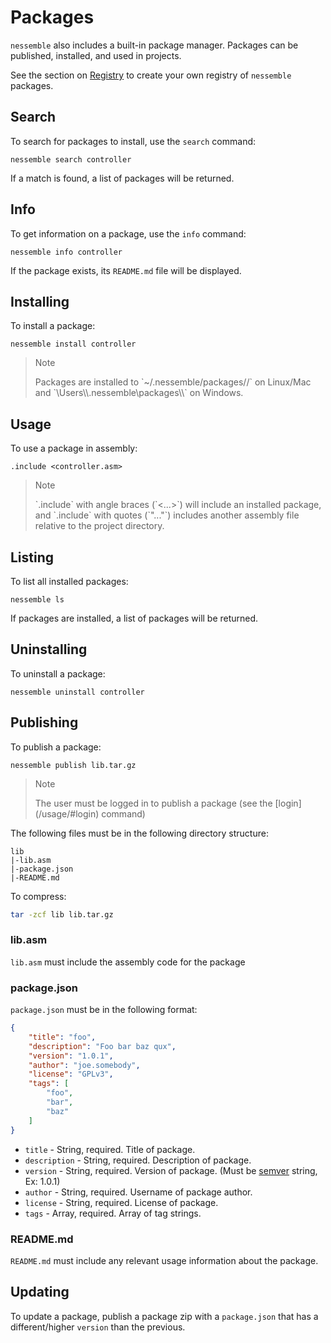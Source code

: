 # Packages

`nessemble` also includes a built-in package manager. Packages can be published,
installed, and used in projects.

See the section on [Registry](/registry/) to create your own registry of
`nessemble` packages.

## Search

To search for packages to install, use the `search` command:

```text
nessemble search controller
```

If a match is found, a list of packages will be returned.

## Info

To get information on a package, use the `info` command:

```text
nessemble info controller
```

If the package exists, its `README.md` file will be displayed.

## Installing

To install a package:

```text
nessemble install controller
```

> <div class="admonition note">
> <p class="admonition-title">Note</p>
> Packages are installed to `~/.nessemble/packages/<package-name>/` on
> Linux/Mac and `\Users\<username>\.nessemble\packages\<package-name>\` on
> Windows.
> </div>

## Usage

To use a package in assembly:

```text
.include <controller.asm>
```

> <div class="admonition note">
> <p class="admonition-title">Note</p>
> `.include` with angle braces (`<...>`) will include an installed package,
> and `.include` with quotes (`"..."`) includes another assembly file relative
> to the project directory.
> </div>

## Listing

To list all installed packages:

```text
nessemble ls
```

If packages are installed, a list of packages will be returned.

## Uninstalling

To uninstall a package:

```text
nessemble uninstall controller
```

## Publishing

To publish a package:

```text
nessemble publish lib.tar.gz
```

> <div class="admonition note">
> <p class="admonition-title">Note</p>
> The user must be logged in to publish a package (see the
> [login](/usage/#login) command)
> </div>

The following files must be in the following directory structure:

```text
lib
|-lib.asm
|-package.json
|-README.md
```

To compress:

```bash
tar -zcf lib lib.tar.gz
```

### lib.asm

`lib.asm` must include the assembly code for the package

### package.json

`package.json` must be in the following format:

```json
{
    "title": "foo",
    "description": "Foo bar baz qux",
    "version": "1.0.1",
    "author": "joe.somebody",
    "license": "GPLv3",
    "tags": [
        "foo",
        "bar",
        "baz"
    ]
}
```

* `title` - String, required. Title of package.
* `description` - String, required. Description of package.
* `version` - String, required. Version of package. (Must be
    [semver](http://semver.org/) string, Ex: 1.0.1)
* `author` - String, required. Username of package author.
* `license` - String, required. License of package.
* `tags` - Array, required. Array of tag strings.

### README.md

`README.md` must include any relevant usage information about the package.

## Updating

To update a package, publish a package zip with a `package.json` that has a
different/higher `version` than the previous.

